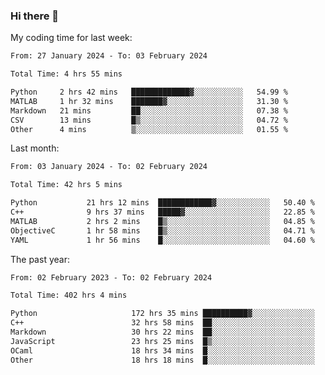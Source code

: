 ### Hi there 👋

My coding time for last week:

<!--START_SECTION:week-->

```txt
From: 27 January 2024 - To: 03 February 2024

Total Time: 4 hrs 55 mins

Python     2 hrs 42 mins   █████████████▓░░░░░░░░░░░   54.99 %
MATLAB     1 hr 32 mins    ███████▓░░░░░░░░░░░░░░░░░   31.30 %
Markdown   21 mins         ██░░░░░░░░░░░░░░░░░░░░░░░   07.38 %
CSV        13 mins         █▒░░░░░░░░░░░░░░░░░░░░░░░   04.72 %
Other      4 mins          ▒░░░░░░░░░░░░░░░░░░░░░░░░   01.55 %
```

<!--END_SECTION:week-->

Last month:

<!--START_SECTION:month-->

```txt
From: 03 January 2024 - To: 02 February 2024

Total Time: 42 hrs 5 mins

Python           21 hrs 12 mins  ████████████▓░░░░░░░░░░░░   50.40 %
C++              9 hrs 37 mins   █████▓░░░░░░░░░░░░░░░░░░░   22.85 %
MATLAB           2 hrs 2 mins    █▒░░░░░░░░░░░░░░░░░░░░░░░   04.85 %
ObjectiveC       1 hr 58 mins    █▒░░░░░░░░░░░░░░░░░░░░░░░   04.71 %
YAML             1 hr 56 mins    █░░░░░░░░░░░░░░░░░░░░░░░░   04.60 %
```

<!--END_SECTION:month-->

The past year:

<!--START_SECTION:year-->

```txt
From: 02 February 2023 - To: 02 February 2024

Total Time: 402 hrs 4 mins

Python                     172 hrs 35 mins ██████████▓░░░░░░░░░░░░░░   42.93 %
C++                        32 hrs 58 mins  ██░░░░░░░░░░░░░░░░░░░░░░░   08.20 %
Markdown                   30 hrs 22 mins  ██░░░░░░░░░░░░░░░░░░░░░░░   07.55 %
JavaScript                 23 hrs 25 mins  █▒░░░░░░░░░░░░░░░░░░░░░░░   05.83 %
OCaml                      18 hrs 34 mins  █░░░░░░░░░░░░░░░░░░░░░░░░   04.62 %
Other                      18 hrs 18 mins  █░░░░░░░░░░░░░░░░░░░░░░░░   04.56 %
```

<!--END_SECTION:year-->
